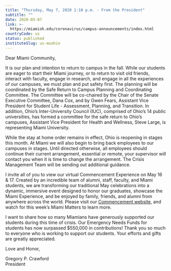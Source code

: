 ```yaml
---
title: "Thursday, May 7, 2020 1:10 p.m. - From the President"
subtitle: ""
date: 2020-05-07
link: >-
  https://miamioh.edu/coronavirus/campus-announcements/index.html
countryCode: us
status: published
instituteSlug: us-muohio
---
```

Dear Miami Community,

It is our plan and intention to return to campus in the fall. While our students are eager to start their Miami journey, or to return to visit old friends, interact with faculty, engage in research, and engage in all the experiences of our campuses, we must plan and put safety first. The planning will be coordinated by the Safe Return to Campus Planning and Coordinating Committee. The Committee will be co-chaired by the Chair of the Senate Executive Committee, Dana Cox, and by Gwen Fears, Assistant Vice President for Student Life - Assessment, Planning, and Transition. In addition, Ohio’s Inter-University Council (IUC), comprised of Ohio’s 14 public universities, has formed a committee for the safe return to Ohio’s campuses, Assistant Vice President for Health and Wellness, Steve Large, is representing Miami University.

While the stay at home order remains in effect, Ohio is reopening in stages this month. At Miami we will also begin to bring back employees to our campuses in stages. Until directed otherwise, all employees should continue their current arrangement, essential or remote, your supervisor will contact you when it is time to change the arrangement. The Crisis Management Team will be sending out additional guidance.

I invite all of you to view our virtual Commencement Experience on May 16 & 17\. Created by an incredible team of alumni, staff, faculty, and Miami students, we are transforming our traditional May celebrations into a dynamic, immersive event designed to honor our graduates, showcase the Miami Experience, and be enjoyed by family, friends, and alumni from anywhere across the world. Please visit our [Commencement website](https://miamioh.edu/commencement/index.html), and watch for this week’s Miami Matters to learn more.

I want to share how so many Miamians have generously supported our students during this time of crisis. Our Emergency Needs Funds for students has now surpassed $550,000 in contributions! Thank you so much to everyone who is working to support our students. Your efforts and gifts are greatly appreciated.

Love and Honor,

Gregory P. Crawford  
President
